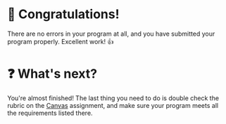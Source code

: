 # :tada: Congratulations! 
There are no errors in your program at all, and you have submitted your program properly. Excellent work! :+1:

# :question: What's next?
You're almost finished! The last thing you need to do is double check the rubric on the [Canvas](https://uvu.instructure.com/) assignment, and make sure your program meets all the requirements listed there.
